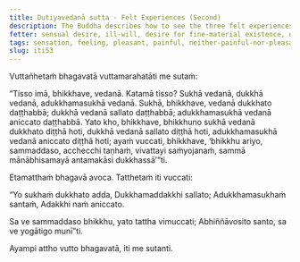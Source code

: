 ```yaml
---
title: Dutiyavedanā sutta - Felt Experiences (Second)
description: The Buddha describes how to see the three felt experiences that are experienced on contact through the sense doors - pleasant, painful, and neither-painful-nor-pleasant.
fetter: sensual desire, ill-will, desire for fine-material existence, desire for immaterial existence, conceit, ignorance
tags: sensation, feeling, pleasant, painful, neither-painful-nor-pleasant, dissatisfaction, discontentment, impermanence, tranquil, conceit, fetters, direct knowing sage, discernment, yoke, iti, iti50-99
slug: iti53
---
```


Vuttañhetaṁ bhagavatā vuttamarahatāti me sutaṁ:

“Tisso imā, bhikkhave, vedanā. Katamā tisso? Sukhā vedanā, dukkhā vedanā, adukkhamasukhā vedanā. Sukhā, bhikkhave, vedanā dukkhato daṭṭhabbā; dukkhā vedanā sallato daṭṭhabbā; adukkhamasukhā vedanā aniccato daṭṭhabbā. Yato kho, bhikkhave, bhikkhuno sukhā vedanā dukkhato diṭṭhā hoti, dukkhā vedanā sallato diṭṭhā hoti, adukkhamasukhā vedanā aniccato diṭṭhā hoti; ayaṁ vuccati, bhikkhave, ‘bhikkhu ariyo, sammaddaso, acchecchi taṇhaṁ, vivattayi saṁyojanaṁ, sammā mānābhisamayā antamakāsi dukkhassā’”ti.

Etamatthaṁ bhagavā avoca. Tatthetaṁ iti vuccati:

“Yo sukhaṁ dukkhato adda,
Dukkhamaddakkhi sallato;
Adukkhamasukhaṁ santaṁ,
Adakkhi naṁ aniccato.

Sa ve sammaddaso bhikkhu,
yato tattha vimuccati;
Abhiññāvosito santo,
sa ve yogātigo munī”ti.

Ayampi attho vutto bhagavatā, iti me sutanti.
